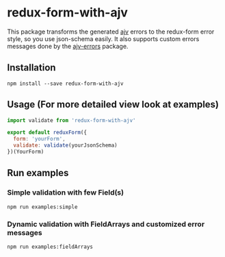 # redux-form-with-ajv

This package transforms the generated [ajv](https://github.com/epoberezkin/ajv) errors to the redux-form error style, so you use json-schema easily. It also supports custom errors messages done by the [ajv-errors](https://github.com/epoberezkin/ajv-errors) package.

## Installation
```npm install --save redux-form-with-ajv```

## Usage (For more detailed view look at examples)

```javascript
import validate from 'redux-form-with-ajv'

export default reduxForm({
  form: 'yourForm',
  validate: validate(yourJsonSchema)
})(YourForm)
```

## Run examples

### Simple validation with few Field(s)
```npm run examples:simple```

### Dynamic validation with FieldArrays and customized error messages
```npm run examples:fieldArrays```

